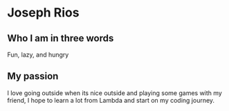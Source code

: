 # Joseph Rios

## Who I am in three words

Fun, lazy, and hungry

## My passion

I love going outside when its nice outside and playing some games with my friend, I hope to learn a lot from Lambda and start on my coding journey.
